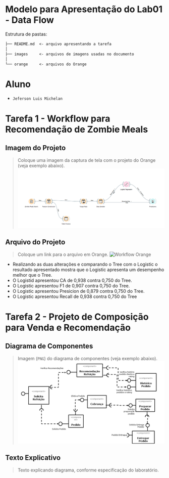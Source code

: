 # Modelo para Apresentação do Lab01 - Data Flow

Estrutura de pastas:

~~~
├── README.md  <- arquivo apresentando a tarefa
│
├── images     <- arquivos de imagens usadas no documento
│
└── orange     <- arquivos do Orange
~~~

# Aluno
* `Jeferson Luis Michelan`

# Tarefa 1 - Workflow para Recomendação de Zombie Meals

## Imagem do Projeto
> Coloque uma imagem da captura de tela com o projeto do Orange (veja exemplo abaixo).
![Workflow Orange](images/zombie-meals-logistic.png)

## Arquivo do Projeto
> Coloque um link para o arquivo em Orange.
![Workflow Orange](orange/zombie-meals-logistic.png)

* Realizando as duas alterações e comparando o Tree com o Logistic o resultado apresentado mostra que o Logistic apresenta um desempenho melhor que o Tree.
* O Logistid apresentou CA de 0,938 contra 0,750 do Tree.
* O Logistic apresentou F1 de 0,907 contra 0,750 do Tree.
* O Logistic apresentou Presicion de 0,879 contra 0,750 do Tree.
* O Logistic apresentou Recall de 0,938 contra 0,750 do Tree

# Tarefa 2 - Projeto de Composição para Venda e Recomendação

## Diagrama de Componentes

> Imagem (`PNG`) do diagrama de componentes (veja exemplo abaixo).
![Diagrama Venda](images/diagrama-componentes-venda.png)

## Texto Explicativo

> Texto explicando diagrama, conforme especificação do laboratório.
